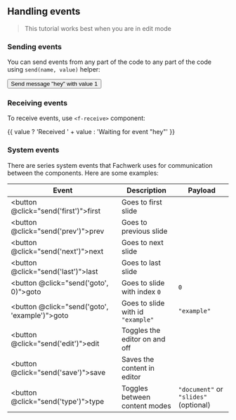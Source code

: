 ## Handling events

> This tutorial works best when you are in edit mode <f-edit-icon  />

### Sending events

You can send events from any part of the code to any part of the code using `send(name, value)` helper:

<f-inline>
  <button v-on:click="send('hey', 1)">
    Send message "hey" with value 1
  </button>
</f-inline>

### Receiving events

To receive events, use `<f-receive>` component:

<f-receive name="hey" v-slot="{ value }">
  <output >{{ value ? 'Received ' + value : 'Waiting for event "hey"' }}</output>
</f-receive>

### System events

There are series system events that Fachwerk uses for communication between the components. Here are some examples:

Event|Description|Payload
---|---|---
<button @click="send('first')">first</button> | Goes to first slide |
<button @click="send('prev')">prev</button> | Goes to previous slide |
<button @click="send('next')">next</button> | Goes to next slide |
<button @click="send('last')">last</button> | Goes to last slide |
<button @click="send('goto', 0)">goto</button> | Goes to slide with index `0` | `0`
<button @click="send('goto', 'example')">goto </button> | Goes to slide with id `"example"` |  `"example"`
<button @click="send('edit')">edit</button> | Toggles the editor on and off |
<button @click="send('save')">save</button> | Saves the content in editor |
<button @click="send('type')">type</button> | Toggles between content modes | `"document"` or `"slides"` (optional)